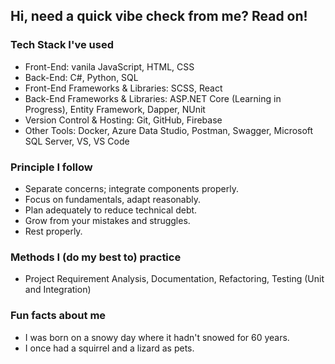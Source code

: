 ## Hi, need a quick vibe check from me? Read on!

### Tech Stack I've used

  - Front-End: vanila JavaScript, HTML, CSS
  - Back-End: C#, Python, SQL
  - Front-End Frameworks & Libraries: SCSS, React 
  -	Back-End Frameworks & Libraries: ASP.NET Core (Learning in Progress), Entity Framework, Dapper, NUnit 
  -	Version Control & Hosting: Git, GitHub, Firebase
  -	Other Tools: Docker, Azure Data Studio, Postman, Swagger, Microsoft SQL Server, VS, VS Code

### Principle I follow

  - Separate concerns; integrate components properly.
  - Focus on fundamentals, adapt reasonably.
  - Plan adequately to reduce technical debt.
  - Grow from your mistakes and struggles.
  - Rest properly.

### Methods I (do my best to) practice 

  - Project Requirement Analysis, Documentation, Refactoring, Testing (Unit and Integration)
 
### Fun facts about me
  - I was born on a snowy day where it hadn't snowed for 60 years.
  - I once had a squirrel and a lizard as pets.

<!---
katereverie/katereverie is a ✨ special ✨ repository because its `README.md` (this file) appears on your GitHub profile.
You can click the Preview link to take a look at your changes.
--->
